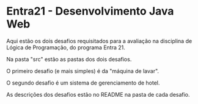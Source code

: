 # Entra21 - Desenvolvimento Java Web

Aqui estão os dois desafios requisitados para a avaliação na disciplina de Lógica de Programação, do programa Entra 21.

Na pasta "src" estão as pastas dos dois desafios.

O primeiro desafio (e mais simples) é da "máquina de lavar".

O segundo desafio é um sistema de gerenciamento de hotel.

As descrições dos desafios estão no README na pasta de cada desafio.
